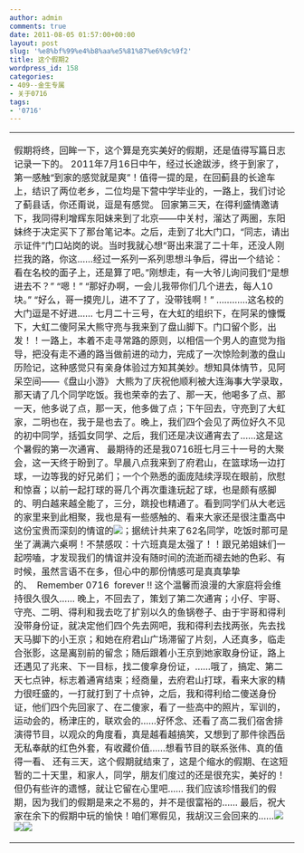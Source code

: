 ```yaml
---
author: admin
comments: true
date: 2011-08-05 01:57:00+00:00
layout: post
slug: '%e8%bf%99%e4%b8%aa%e5%81%87%e6%9c%9f2'
title: 这个假期2
wordpress_id: 158
categories:
- 409--金生专属
- 关于0716
tags:
- '0716'
---
```


<table cellpadding="0" cellspacing="0" id="blogContentTable" >
<tbody >
<tr >

<td valign="top" >





假期将终，回眸一下，这个算是充实美好的假期，还是值得写篇日志记录一下的。
2011年7月16日中午，经过长途跋涉，终于到家了，第一感触“到家的感觉就是爽”！值得一提的是，在回蓟县的长途车上，结识了两位老乡，二位均是下营中学毕业的，一路上，我们讨论了蓟县话，你还甭说，逗是有感觉。
回家第三天，在得利盛情邀请下，我同得利增辉东阳妹来到了北京——中关村，溜达了两圈，东阳妹终于决定买下了那台笔记本。之后，走到了北大门口，“同志，请出示证件”门口站岗的说。当时我就心想“哥出来混了二十年，还没人刚拦我的路，你这……经过一系列一系列思想斗争后，得出一个结论：看在名校的面子上，还是算了吧。”刚想走，有一大爷儿询问我们“是想进去不？”
“嗯！”
“那好办啊，一会儿我带你们几个进去，每人10块。”
“好么，哥一摸兜儿，进不了了，没带钱啊！”
…………这名校的大门逗是不好进……
七月二十三号，在大虹的组织下，在阿呆的慷慨下，大虹二傻阿呆大熊守亮与我来到了盘山脚下。门口留个影，出发！！一路上，本着不走寻常路的原则，以相信一个男人的直觉为指导，把没有走不通的路当做前进的动力，完成了一次惊险刺激的盘山历险记，这种感觉只有亲身体验过方知其美妙。想知具体情节，见阿呆空间——《盘山小游》
大熊为了庆祝他顺利被大连海事大学录取，那天请了几个同学吃饭。我也荣幸的去了、那一天，他喝多了点、那一天，他多说了点，那一天，他多做了点；下午回去，守亮到了大虹家，二明也在，我于是也去了。晚上，我们四个会见了两位好久不见的初中同学，括弧女同学、之后，我们还是决议通宵去了……这是这个暑假的第一次通宵、
最期待的还是我0716班七月三十一号的大聚会，这一天终于盼到了。早晨八点我来到了府君山，在篮球场一边打球，一边等我的好兄弟们；一个个熟悉的面庞陆续浮现在眼前，欣慰和惊喜；以前一起打球的哥几个再次重逢玩起了球，也是颇有感脚的、明白越来越全能了，三分，跳投也精通了。看到同学们从大老远的家里来到此相聚，我也是有一些感触的、看来大家还是很注重高中这份宝贵而深刻的情谊的![](http://os.qzs.qq.com/qzone/em/e187.gif)；据统计共来了62名同学，吃饭时那可是坐了满满六桌啊！不禁感叹：十六班真是太强了！！跟兄弟姐妹们一起唠嗑，才发现我们的情谊并没有随时间的流逝而褪去她的色彩、有时候，虽然言语不在多，但心中的那份情感可是真真挚挚的、  Remember 0716  forever !! 这个温馨而浪漫的大家庭将会维持很久很久……
晚上，不回去了，策划了第二次通宵；小仔、宇哥、守亮、二明、得利和我去吃了扩别以久的鱼锅卷子、由于宇哥和得利没带身份证，就决定他们四个先去网吧，我和得利去找两张，先去找天马脚下的小王京；和她在府君山广场滞留了片刻，人还真多，临走合张影，这是离别前的留念；随后跟着小王京到她家取身份证，路上还遇见了兆来、下一目标，找二傻拿身份证，……哦了，搞定、第二天七点钟，标志着通宵结束；经商量，去府君山打球，看来大家的精力很旺盛的，一打就打到了十点钟，之后，我和得利给二傻送身份证，他们四个先回家了、在二傻家，看了一些高中的照片，军训的，运动会的，杨津庄的，联欢会的……好怀念、还看了高二我们宿舍排演得节目，以观众的角度看，真是越看越搞笑，又想到了那件徐西岳无私奉献的红色外套，有收藏价值……想看节目的联系张伟、真的值得一看、
还有三天，这个假期就结束了，这是个缩水的假期、在这短暂的二十天里，和家人，同学，朋友们度过的还是很充实，美好的！但仍有些许的遗憾，就让它留在心里吧……
我们应该珍惜我们的假期，因为我们的假期是来之不易的，并不是很富裕的……
最后，祝大家在余下的假期中玩的愉快！咱们寒假见，我胡汉三会回来的……![](http://os.qzs.qq.com/qzone/em/e129.gif)![](http://os.qzs.qq.com/qzone/em/e129.gif)![](http://os.qzs.qq.com/qzone/em/e129.gif)




</td>
</tr>
</tbody>
</table>

